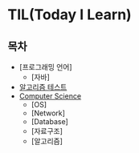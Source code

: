 # TIL(Today I Learn)

## 목차  
  - [프로그래밍 언어]
    - [자바]
  - [알고리즘 테스트](https://github.com/KIM-KYOUNG-OH/TIL/tree/master/Algorithm)  
  - [Computer Science](https://github.com/KIM-KYOUNG-OH/TIL/tree/master/CS)  
    - [OS]
    - [Network]
    - [Database]
    - [자료구조]
    - [알고리즘]

  
